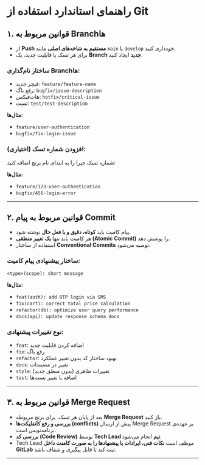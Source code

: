 # راهنمای استاندارد استفاده از Git

## ۱. قوانین مربوط به Branchها

- از **Push مستقیم به شاخه‌های اصلی** مانند `main` یا `develop` خودداری کنید.  
- برای هر تسک یا قابلیت جدید، یک **Branch جدید** ایجاد کنید.

### ساختار نام‌گذاری Branch‌ها:
- فیچر جدید: `feature/feature-name`  
- رفع باگ: `bugfix/issue-description`  
- هات‌فیکس: `hotfix/critical-issue`  
- تست: `test/test-description`

**مثال‌ها:**
- `feature/user-authentication`  
- `bugfix/fix-login-issue`

### افزودن شماره تسک (اختیاری):
شماره تسک جیرا را به ابتدای نام برنچ اضافه کنید:

**مثال‌ها:**
- `feature/123-user-authentication`  
- `bugfix/456-login-error`

---

## ۲. قوانین مربوط به پیام Commit

- پیام کامیت باید **کوتاه، دقیق و با فعل حال** نوشته شود.  
- هر کامیت باید تنها **یک تغییر منطقی (Atomic Commit)** را پوشش دهد.  
- استفاده از ساختار **Conventional Commits** توصیه می‌شود.

### ساختار پیشنهادی پیام کامیت:
```
<type>(scope): short message
```

**مثال‌ها:**
- `feat(auth): add OTP login via SMS`  
- `fix(cart): correct total price calculation`  
- `refactor(db): optimize user query performance`  
- `docs(api): update response schema docs`

### نوع تغییرات پیشنهادی:
- `feat`: اضافه کردن قابلیت جدید  
- `fix`: رفع باگ  
- `refactor`: بهبود ساختار کد بدون تغییر عملکرد  
- `docs`: تغییر در مستندات  
- `style`: تغییرات ظاهری (بدون منطق جدید)  
- `test`: اضافه یا تغییر تست‌ها

---

## ۳. قوانین مربوط به Merge Request  

- بعد از پایان هر تسک، برای برنچ مربوطه **Merge Request** باز کنید.  
- **بررسی و رفع کانفلیکت‌ها (conflicts)** پیش از ارسال Merge Request بر عهده‌ی برنامه‌نویس است.  
- **بررسی کد (Code Review)** توسط **Tech Lead تیم** انجام می‌شود.  
- Tech Lead موظف است **نکات فنی، ایرادات یا پیشنهادها را به صورت کامنت داخل GitLab** ثبت کند تا قابل پیگیری و شفاف باشد.

---
